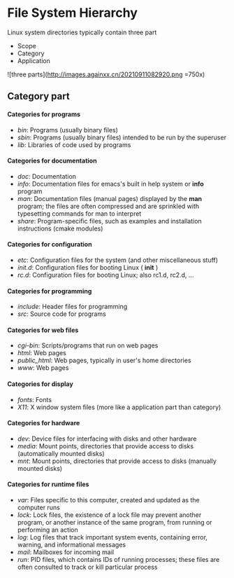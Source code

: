 # File System Hierarchy

Linux system directories typically contain three part
* Scope
* Category
* Application

![three parts](http://images.againxx.cn/20210911082920.png =750x)

## Category part
#### Categories for programs
* _bin_: Programs (usually binary files)
* _sbin_: Programs (usually binary files) intended to be run by the superuser
* _lib_: Libraries of code used by programs

#### Categories for documentation
* _doc_: Documentation
* _info_: Documentation files for emacs's built in help system or **info** program
* _man_: Documentation files (manual pages) displayed by the **man** program; the files are often compressed and are sprinkled with typesetting commands for man to interpret
* _share_: Program-specific files, such as examples and installation instructions (cmake modules)

#### Categories for configuration
* _etc_: Configuration files for the system (and other miscellaneous stuff)
* _init.d_: Configuration files for booting Linux ( **init** )
* _rc.d_: Configuration files for booting Linux; also rc1.d, rc2.d, ...

#### Categories for programming
* _include_: Header files for programming
* _src_: Source code for programs

#### Categories for web files
* _cgi-bin_: Scripts/programs that run on web pages
* _html_: Web pages
* _public_html_: Web pages, typically in user's home directories
* _www_: Web pages

#### Categories for display
* _fonts_: Fonts
* _X11_: X window system files (more like a application part than category)

#### Categories for hardware
* _dev_: Device files for interfacing with disks and other hardware
* _media_: Mount points, directories that provide access to disks (automatically mounted disks)
* _mnt_: Mount points, directories that provide access to disks (manually mounted disks)

#### Categories for runtime files
* _var_: Files specific to this computer, created and updated as the computer runs
* _lock_: Lock files, the existence of a lock file may prevent another program, or another instance of the same program, from running or performing an action
* _log_: Log files that track important system events, containing error, warning, and informational messages
* _mail_: Mailboxes for incoming mail
* _run_: PID files, which contains IDs of running processes; these files are often consulted to track or kill particular process

